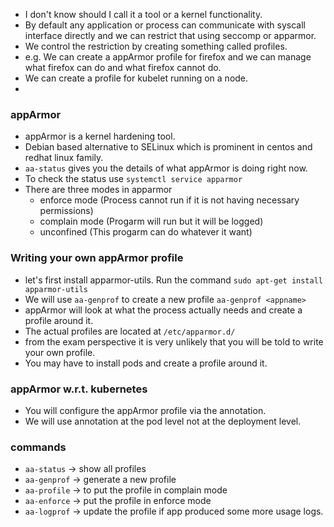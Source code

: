 - I don't know should I call it a tool or a kernel functionality. 
- By default any application or process can communicate with syscall interface directly and we can restrict that using seccomp or apparmor. 
- We control the restriction by creating something called profiles. 
- e.g. We can create a appArmor profile for firefox and we can manage what firefox can do and what firefox cannot do. 
- We can create a profile for kubelet running on a node. 
- 

### appArmor 
- appArmor is a kernel hardening tool. 
- Debian based alternative to SELinux which is prominent in centos and redhat linux family. 
- `aa-status` gives you the details of what appArmor is doing right now. 
- To check the status use `systemctl service apparmor` 
- There are three modes in apparmor
  - enforce mode (Process cannot run if it is not having necessary permissions)
  - complain mode (Progarm will run but it will be logged)
  - unconfined (This progarm can do whatever it want)

### Writing your own appArmor profile 
- let's first install apparmor-utils. Run the command `sudo apt-get install apparmor-utils` 
- We will use `aa-genprof` to create a new profile `aa-genprof <appname>` 
- appArmor will look at what the process actually needs and create a profile around it. 
- The actual profiles are located at `/etc/apparmor.d/` 
- from the exam perspective it is very unlikely that you will be told to write your own profile. 
- You may have to install pods and create a profile around it. 

### appArmor w.r.t. kubernetes 
- You will configure the appArmor profile via the annotation. 
- We will use annotation at the pod level not at the deployment level. 


### commands 
- `aa-status` -> show all profiles
- `aa-genprof` -> generate a new profile 
- `aa-profile` -> to put the profile in complain mode 
- `aa-enforce` -> put the profile in enforce mode 
- `aa-logprof` -> update the profile if app produced some more usage logs. 